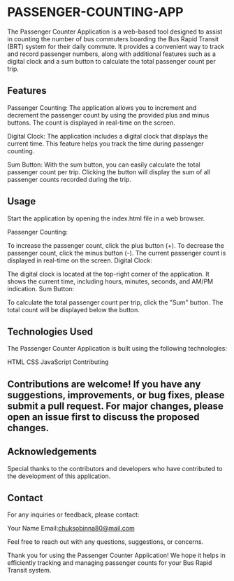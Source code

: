 # PASSENGER-COUNTING-APP
The Passenger Counter Application is a web-based tool designed to assist in counting the number of bus commuters boarding the Bus Rapid Transit (BRT) system for their daily commute. It provides a convenient way to track and record passenger numbers, along with additional features such as a digital clock and a sum button to calculate the total passenger count per trip.

## Features
Passenger Counting: The application allows you to increment and decrement the passenger count by using the provided plus and minus buttons. The count is displayed in real-time on the screen.

Digital Clock: The application includes a digital clock that displays the current time. This feature helps you track the time during passenger counting.

Sum Button: With the sum button, you can easily calculate the total passenger count per trip. Clicking the button will display the sum of all passenger counts recorded during the trip.

## Usage
Start the application by opening the index.html file in a web browser.

Passenger Counting:

To increase the passenger count, click the plus button (+).
To decrease the passenger count, click the minus button (-).
The current passenger count is displayed in real-time on the screen.
Digital Clock:

The digital clock is located at the top-right corner of the application.
It shows the current time, including hours, minutes, seconds, and AM/PM indication.
Sum Button:

To calculate the total passenger count per trip, click the "Sum" button.
The total count will be displayed below the button.

## Technologies Used
The Passenger Counter Application is built using the following technologies:

HTML
CSS
JavaScript
Contributing

## Contributions are welcome! If you have any suggestions, improvements, or bug fixes, please submit a pull request. For major changes, please open an issue first to discuss the proposed changes.

## Acknowledgements
Special thanks to the contributors and developers who have contributed to the development of this application.

## Contact
For any inquiries or feedback, please contact:

Your Name
Email:chuksobinna80@mail.com

Feel free to reach out with any questions, suggestions, or concerns.

Thank you for using the Passenger Counter Application! We hope it helps in efficiently tracking and managing passenger counts for your Bus Rapid Transit system.
